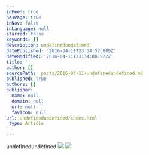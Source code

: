 ```yaml
---
inFeed: true
hasPage: true
inNav: false
inLanguage: null
starred: false
keywords: []
description: undefinedundefined
datePublished: '2016-04-11T23:34:52.889Z'
dateModified: '2016-04-11T23:34:08.922Z'
title: ''
author: []
sourcePath: _posts/2016-04-11-undefinedundefined.md
published: true
authors: []
publisher:
  name: null
  domain: null
  url: null
  favicon: null
url: undefinedundefined/index.html
_type: Article

---
```

undefinedundefined
![](https://imgflo.herokuapp.com/graph/vahj1ThiexotieMo/ced5adeeba57a9ac1ad12ae520b1e773/passthrough.jpg?height=563&input=https%3A%2F%2Fthe-grid-user-content.s3-us-west-2.amazonaws.com%2F151d49b4-62d8-4638-b09e-904cfa1b3ad4.jpg&width=750)
![](https://imgflo.herokuapp.com/graph/vahj1ThiexotieMo/c70b0451c8fe11a0934d25c2a72f24bb/passthrough.jpg?height=600&input=https%3A%2F%2Fthe-grid-user-content.s3-us-west-2.amazonaws.com%2Ffa41b722-b4ba-4e89-b4f5-7721f9b227e6.jpg)